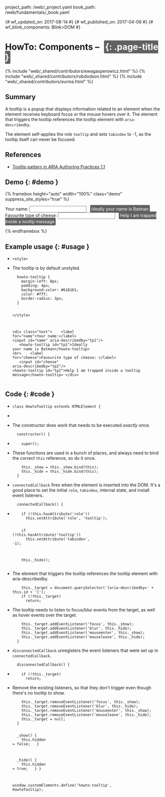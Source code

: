 project_path: /web/_project.yaml
book_path: /web/fundamentals/_book.yaml

{# wf_updated_on: 2017-08-14 #}
{# wf_published_on: 2017-04-06 #}
{# wf_blink_components: Blink>DOM #}

# HowTo: Components – <howto-tooltip> {: .page-title }

{% include "web/_shared/contributors/ewagasperowicz.html" %}
{% include "web/_shared/contributors/robdodson.html" %}
{% include "web/_shared/contributors/surma.html" %}

<link rel="stylesheet" href="main.css">

## Summary

A tooltip is a popup that displays information related to an element
when the element receives keyboard focus or the mouse hovers over it.
The element that triggers the tooltip references the tooltip element with
`aria-describedby`.

The element self-applies the role `tooltip` and sets `tabindex` to -1, as the
tooltip itself can never be focused.

## References

* [Tooltip pattern in ARIA Authoring Practices 1.1]

[Tooltip pattern in ARIA Authoring Practices 1.1]: https://www.w3.org/TR/wai-aria-practices-1.1/#tooltip


## Demo {: #demo }
{% framebox height="auto" width="100%" class="demo" suppress_site_styles="true" %}
<!--
Copyright 2017 Google Inc. All rights reserved.
Licensed under the Apache License, Version 2.0 (the "License");
you may not use this file except in compliance with the License.
You may obtain a copy of the License at
    http://www.apache.org/licenses/LICENSE-2.0
Unless required by applicable law or agreed to in writing, software
distributed under the License is distributed on an "AS IS" BASIS,
WITHOUT WARRANTIES OR CONDITIONS OF ANY KIND, either express or implied.
See the License for the specific language governing permissions and
limitations under the License.
-->
<style>
  /* The tooltip is by default unstyled. */
  howto-tooltip {
    margin-left: 8px;
    padding: 4px;
    background-color: #616161;
    color: #fff;
    border-radius: 3px;
  }
</style>

<div class="text">
   <label for="name">Your name:</label>
   <input id="name" aria-describedby="tp1"/>
   <howto-tooltip id="tp1">Ideally your name is Batman</howto-tooltip>
   <br>
   <label for="cheese">Favourite type of cheese: </label>
   <input id="cheese" aria-describedby="tp2"/>
   <howto-tooltip id="tp2">Help I am trapped inside a tooltip message</howto-tooltip>
</div>


 <script src="https://cdn.rawgit.com/webcomponents/webcomponentsjs/d5b7ca65/webcomponents-sd-ce.js"></script>
 <script>
  devsite.framebox.AutoSizeClient.initAutoSize(true);
  (function() {
    /**
 * Copyright 2017 Google Inc. All rights reserved.
 *
 * Licensed under the Apache License, Version 2.0 (the "License");
 * you may not use this file except in compliance with the License.
 * You may obtain a copy of the License at
 *
 *     http://www.apache.org/licenses/LICENSE-2.0
 *
 * Unless required by applicable law or agreed to in writing, software
 * distributed under the License is distributed on an "AS IS" BASIS,
 * WITHOUT WARRANTIES OR CONDITIONS OF ANY KIND, either express or implied.
 * See the License for the specific language governing permissions and
 * limitations under the License.
 */

class HowtoTooltip extends HTMLElement {
  /**
  * The constructor does work that needs to be executed _exactly_ once.
  */
  constructor() {
    super();

    // These functions are used in a bunch of places, and always need to
    // bind the correct `this` reference, so do it once.
    this._show = this._show.bind(this);
    this._hide = this._hide.bind(this);
  }

  /**
   * `connectedCallback` fires when the element is inserted into the DOM.
   * It's a good place to set the initial `role`, `tabindex`, internal state,
   * and install event listeners.
   */
  connectedCallback() {
    if (!this.hasAttribute('role'))
      this.setAttribute('role', 'tooltip');

    if (!this.hasAttribute('tooltip'))
      this.setAttribute('tabindex', -1);

    this._hide();

    // The element that triggers the tooltip references the tooltip
    // element with aria-describedby.
    this._target = document.querySelector('[aria-describedby=' + this.id + ']');
    if (!this._target)
      return;

    // The tooltip needs to listen to focus/blur events from the target,
    // as well as hover events over the target.
    this._target.addEventListener('focus', this._show);
    this._target.addEventListener('blur', this._hide);
    this._target.addEventListener('mouseenter', this._show);
    this._target.addEventListener('mouseleave', this._hide);
  }

  /**
   * `disconnectedCallback` unregisters the event listeners that were set up in
   * `connectedCallback`.
   */
  disconnectedCallback() {
    if (!this._target)
      return;

    // Remove the existing listeners, so that they don't trigger even though
    // there's no tooltip to show.
    this._target.removeEventListener('focus', this._show);
    this._target.removeEventListener('blur', this._hide);
    this._target.removeEventListener('mouseenter', this._show);
    this._target.removeEventListener('mouseleave', this._hide);
    this._target = null;
  }

  _show() {
    this.hidden = false;
  }

  _hide() {
    this.hidden = true;
  }
}

window.customElements.define('howto-tooltip', HowtoTooltip);

  })();
 </script>
</html>

{% endframebox %}

## Example usage {: #usage }
<ul class="literate demo" id="howto-tooltip_demo">

<li class="linecomment ">
<div class="literate-text empty"></div>
<pre><code class="literate-code ">&lt;style&gt;</code></pre>
</li>

<li class="blockcomment ">
<div class="literate-text "><p>The tooltip is by default unstyled.</p>
</div>
<pre><code class="literate-code "><sPan class="indent">&nbsp;&nbsp;</span>howto-tooltip {
<sPan class="indent">&nbsp;&nbsp;</span><sPan class="indent">&nbsp;&nbsp;</span>margin-left: 8px;
<sPan class="indent">&nbsp;&nbsp;</span><sPan class="indent">&nbsp;&nbsp;</span>padding: 4px;
<sPan class="indent">&nbsp;&nbsp;</span><sPan class="indent">&nbsp;&nbsp;</span>background-color: #616161;
<sPan class="indent">&nbsp;&nbsp;</span><sPan class="indent">&nbsp;&nbsp;</span>color: #fff;
<sPan class="indent">&nbsp;&nbsp;</span><sPan class="indent">&nbsp;&nbsp;</span>border-radius: 3px;
<sPan class="indent">&nbsp;&nbsp;</span>}

&lt;/style&gt;

&lt;div class="text"&gt;
<sPan class="indent">&nbsp;&nbsp;</span> &lt;label for="name"&gt;Your name:&lt;/label&gt;
<sPan class="indent">&nbsp;&nbsp;</span> &lt;input id="name" aria-describedby="tp1"/&gt;
<sPan class="indent">&nbsp;&nbsp;</span> &lt;howto-tooltip id="tp1"&gt;Ideally your name is Batman&lt;/howto-tooltip&gt;
<sPan class="indent">&nbsp;&nbsp;</span> &lt;br&gt;
<sPan class="indent">&nbsp;&nbsp;</span> &lt;label for="cheese"&gt;Favourite type of cheese: &lt;/label&gt;
<sPan class="indent">&nbsp;&nbsp;</span> &lt;input id="cheese" aria-describedby="tp2"/&gt;
<sPan class="indent">&nbsp;&nbsp;</span> &lt;howto-tooltip id="tp2"&gt;Help I am trapped inside a tooltip message&lt;/howto-tooltip&gt;
&lt;/div&gt;</code></pre>
</li>

</ul>

## Code {: #code }
<ul class="literate code" id="howto-tooltip_impl">
  
<li class="blockcomment ">
<div class="literate-text empty"></div>
<pre><code class="literate-code ">class HowtoTooltip extends HTMLElement {</code></pre>
</li>

<li class="linecomment empty">
<div class="literate-text empty"></div>
<pre><code class="literate-code empty"></code></pre>
</li>

<li class="blockcomment ">
<div class="literate-text "><p>The constructor does work that needs to be executed <em>exactly</em> once.</p>
</div>
<pre><code class="literate-code "><sPan class="indent">&nbsp;&nbsp;</span>constructor() {</code></pre>
</li>

<li class="linecomment ">
<div class="literate-text empty"></div>
<pre><code class="literate-code "><sPan class="indent">&nbsp;&nbsp;</span><sPan class="indent">&nbsp;&nbsp;</span>super();</code></pre>
</li>

<li class="linecomment ">
<div class="literate-text "><p> These functions are used in a bunch of places, and always need to
 bind the correct <code>this</code> reference, so do it once.</p>
</div>
<pre><code class="literate-code "><sPan class="indent">&nbsp;&nbsp;</span><sPan class="indent">&nbsp;&nbsp;</span>this._show = this._show.bind(this);
<sPan class="indent">&nbsp;&nbsp;</span><sPan class="indent">&nbsp;&nbsp;</span>this._hide = this._hide.bind(this);
<sPan class="indent">&nbsp;&nbsp;</span>}</code></pre>
</li>

<li class="blockcomment ">
<div class="literate-text "><p><code>connectedCallback</code> fires when the element is inserted into the DOM.
It&#39;s a good place to set the initial <code>role</code>, <code>tabindex</code>, internal state,
and install event listeners.</p>
</div>
<pre><code class="literate-code "><sPan class="indent">&nbsp;&nbsp;</span>connectedCallback() {</code></pre>
</li>

<li class="linecomment ">
<div class="literate-text empty"></div>
<pre><code class="literate-code "><sPan class="indent">&nbsp;&nbsp;</span><sPan class="indent">&nbsp;&nbsp;</span>if (!this.hasAttribute('role'))
<sPan class="indent">&nbsp;&nbsp;</span><sPan class="indent">&nbsp;&nbsp;</span><sPan class="indent">&nbsp;&nbsp;</span>this.setAttribute('role', 'tooltip');

<sPan class="indent">&nbsp;&nbsp;</span><sPan class="indent">&nbsp;&nbsp;</span>if (!this.hasAttribute('tooltip'))
<sPan class="indent">&nbsp;&nbsp;</span><sPan class="indent">&nbsp;&nbsp;</span><sPan class="indent">&nbsp;&nbsp;</span>this.setAttribute('tabindex', -1);

<sPan class="indent">&nbsp;&nbsp;</span><sPan class="indent">&nbsp;&nbsp;</span>this._hide();</code></pre>
</li>

<li class="linecomment ">
<div class="literate-text "><p> The element that triggers the tooltip references the tooltip
 element with aria-describedby.</p>
</div>
<pre><code class="literate-code "><sPan class="indent">&nbsp;&nbsp;</span><sPan class="indent">&nbsp;&nbsp;</span>this._target = document.querySelector('[aria-describedby=' + this.id + ']');
<sPan class="indent">&nbsp;&nbsp;</span><sPan class="indent">&nbsp;&nbsp;</span>if (!this._target)
<sPan class="indent">&nbsp;&nbsp;</span><sPan class="indent">&nbsp;&nbsp;</span><sPan class="indent">&nbsp;&nbsp;</span>return;</code></pre>
</li>

<li class="linecomment ">
<div class="literate-text "><p> The tooltip needs to listen to focus/blur events from the target,
 as well as hover events over the target.</p>
</div>
<pre><code class="literate-code "><sPan class="indent">&nbsp;&nbsp;</span><sPan class="indent">&nbsp;&nbsp;</span>this._target.addEventListener('focus', this._show);
<sPan class="indent">&nbsp;&nbsp;</span><sPan class="indent">&nbsp;&nbsp;</span>this._target.addEventListener('blur', this._hide);
<sPan class="indent">&nbsp;&nbsp;</span><sPan class="indent">&nbsp;&nbsp;</span>this._target.addEventListener('mouseenter', this._show);
<sPan class="indent">&nbsp;&nbsp;</span><sPan class="indent">&nbsp;&nbsp;</span>this._target.addEventListener('mouseleave', this._hide);
<sPan class="indent">&nbsp;&nbsp;</span>}</code></pre>
</li>

<li class="blockcomment ">
<div class="literate-text "><p><code>disconnectedCallback</code> unregisters the event listeners that were set up in
<code>connectedCallback</code>.</p>
</div>
<pre><code class="literate-code "><sPan class="indent">&nbsp;&nbsp;</span>disconnectedCallback() {</code></pre>
</li>

<li class="linecomment ">
<div class="literate-text empty"></div>
<pre><code class="literate-code "><sPan class="indent">&nbsp;&nbsp;</span><sPan class="indent">&nbsp;&nbsp;</span>if (!this._target)
<sPan class="indent">&nbsp;&nbsp;</span><sPan class="indent">&nbsp;&nbsp;</span><sPan class="indent">&nbsp;&nbsp;</span>return;</code></pre>
</li>

<li class="linecomment ">
<div class="literate-text "><p> Remove the existing listeners, so that they don&#39;t trigger even though
 there&#39;s no tooltip to show.</p>
</div>
<pre><code class="literate-code "><sPan class="indent">&nbsp;&nbsp;</span><sPan class="indent">&nbsp;&nbsp;</span>this._target.removeEventListener('focus', this._show);
<sPan class="indent">&nbsp;&nbsp;</span><sPan class="indent">&nbsp;&nbsp;</span>this._target.removeEventListener('blur', this._hide);
<sPan class="indent">&nbsp;&nbsp;</span><sPan class="indent">&nbsp;&nbsp;</span>this._target.removeEventListener('mouseenter', this._show);
<sPan class="indent">&nbsp;&nbsp;</span><sPan class="indent">&nbsp;&nbsp;</span>this._target.removeEventListener('mouseleave', this._hide);
<sPan class="indent">&nbsp;&nbsp;</span><sPan class="indent">&nbsp;&nbsp;</span>this._target = null;
<sPan class="indent">&nbsp;&nbsp;</span>}

<sPan class="indent">&nbsp;&nbsp;</span>_show() {
<sPan class="indent">&nbsp;&nbsp;</span><sPan class="indent">&nbsp;&nbsp;</span>this.hidden = false;
<sPan class="indent">&nbsp;&nbsp;</span>}

<sPan class="indent">&nbsp;&nbsp;</span>_hide() {
<sPan class="indent">&nbsp;&nbsp;</span><sPan class="indent">&nbsp;&nbsp;</span>this.hidden = true;
<sPan class="indent">&nbsp;&nbsp;</span>}
}

window.customElements.define('howto-tooltip', HowtoTooltip);</code></pre>
</li>

</ul>
